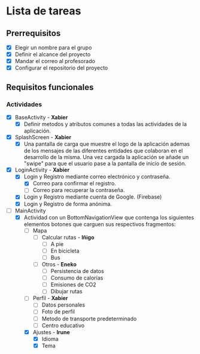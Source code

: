 # Lista de tareas

## Prerrequisitos

- [X] Elegir un nombre para el grupo
- [X] Definir el alcance del proyecto
- [X] Mandar el correo al profesorado
- [X] Configurar el repositorio del proyecto

## Requisitos funcionales

### Actividades

- [X] BaseActivity - **Xabier**
  - [X] Definir metodos y atributos comunes a todas las actividades de la aplicación.
- [X] SplashScreen - **Xabier**
  - [X] Una pantalla de carga que muestre el logo de la aplicación ademas de los mensajes de las diferentes entidades que colaboran en el desarrollo de la misma. Una vez cargada la aplicación se añade un "swipe" para que el usuario pase a la pantalla de inicio de sesión.
- [X] LoginActivity - **Xabier**
  - [X] Login y Registro mediante correo electrónico y contraseña.
    - [X] Correo para confirmar el registro.
    - [ ] Correo para recuperar la contraseña.
  - [X] Login y Registro mediante cuenta de Google. (Firebase)
  - [X] Login y Registro de forma anónima.
- [ ] MainActivity
  - [X] Actividad con un BottomNavigationView que contenga los siguientes elementos botones que carguen sus respectivos fragmentos:
    - [ ] Mapa
      - [ ] Calcular rutas - **Iñigo**
        - [ ] A pie
        - [ ] En bicicleta
        - [ ] Bus
      - [ ] Otros - **Eneko**
        - [ ] Persistencia de datos
        - [ ] Consumo de calorías
        - [ ] Emisiones de CO2
        - [ ] Dibujar rutas
    - [ ] Perfil - **Xabier**
      - [ ] Datos personales
      - [ ] Foto de perfil
      - [ ] Metodo de transporte predeterminado
      - [ ] Centro educativo
    - [X] Ajustes - **Irune**
      - [X] Idioma
      - [X] Tema
